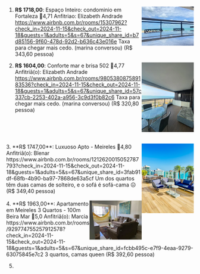 1. <img src="./ap1.png" alt="drawing" style="width:140px;" align="right" />**R$ 1718,00**: Espaço Inteiro: condominio em Fortaleza 🌟4,71
   Anfitriao: Elizabeth Andrade
   https://www.airbnb.com.br/rooms/15307962?check_in=2024-11-15&check_out=2024-11-18&guests=1&adults=5&s=67&unique_share_id=b7d85156-9f60-478d-92d2-b636c43e016e
   Taxa para chegar mais cedo. (marina conversou)
   (R$ 343,60 pessoa)
   
2. <img src="./ap2.png" alt="drawing" style="width:140px;" align="right" />**R$ 1604,00**: Conforte mar e brisa 502 🌟4,77
   Anfitriã(o): Elizabeth Andrade
   https://www.airbnb.com.br/rooms/980538087589183536?check_in=2024-11-15&check_out=2024-11-18&guests=1&adults=5&s=67&unique_share_id=57c337cb-2253-402a-a956-3c9d3f0b82c6
   Taxa para chegar mais cedo. (marina conversou)
   (R$ 320,80 pessoa)
   
<br>
<br>
<br>
<br>   
3. <img src="./ap3.png" alt="drawing" style="width:140px;" align="right" />**R$ 1747,00**: Luxuoso Apto - Meireles 🌟4,80
   Anfitriã(o): Blenar
   https://www.airbnb.com.br/rooms/1212620015052787793?check_in=2024-11-15&check_out=2024-11-18&guests=1&adults=5&s=67&unique_share_id=3fab91df-68fb-4b90-ba97-7868de63a5cf
   Um dos quartos têm duas camas de solteiro, e o sofá é sofá-cama ☹️
   (R$ 349,40 pessoa)
   
   
<br>
<br>
4. <img src="./ap4.png" alt="drawing" style="width:140px;" align="right" />**R$ 1963,00**: Apartamento em Meireles 3 Quartos - 100m Beira Mar 🌟5,0
   Anfitriã(o): Marcia
   https://www.airbnb.com.br/rooms/929774755257912578?check_in=2024-11-15&check_out=2024-11-18&guests=1&adults=5&s=67&unique_share_id=fcbb495c-e7f9-4eaa-9279-63075845e7c2
   3 quartos, camas queen 
   (R$ 392,60 pessoa)
   
   
5. 
